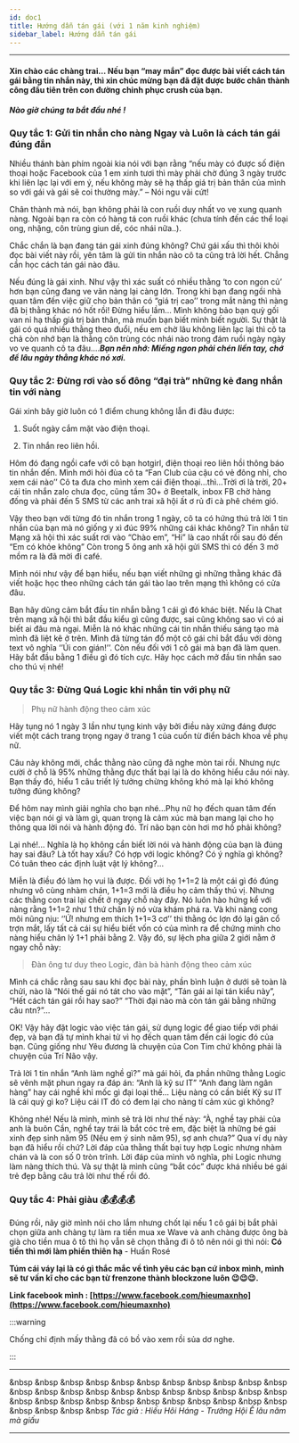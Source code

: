 ```yaml
---
id: doc1
title: Hướng dẫn tán gái (với 1 năm kinh nghiệm)
sidebar_label: Hướng dẫn tán gái
---
```


---

#### Xin chào các chàng trai… Nếu bạn “may mắn” đọc được bài viết cách tán gái bằng tin nhắn này, thì xin chúc mừng bạn đã đặt được bước chân thành công đầu tiên trên con đường chinh phục crush của bạn.

**_Nào giờ chúng ta bắt đầu nhé !_**

### Quy tắc 1: Gửi tin nhắn cho nàng Ngay và Luôn là cách tán gái đúng đắn

Nhiều thánh bàn phím ngoài kia nói với bạn rằng “nếu mày có được số điện thoại hoặc Facebook của 1 em xinh tươi thì mày phải chờ đúng 3 ngày trước khi liên lạc lại với em ý, nếu không mày sẽ hạ thấp giá trị bản thân của mình so với gái và gái sẽ coi thường mày.” – Nói ngu vãi cứt!

Chân thành mà nói, bạn không phải là con ruồi duy nhất vo ve xung quanh nàng. Ngoài bạn ra còn có hàng tá con ruồi khác (chưa tính đến các thể loại ong, nhặng, côn trùng giun dế, cóc nhái nữa..).

Chắc chắn là bạn đang tán gái xinh đúng không? Chứ gái xấu thì thôi khỏi đọc bài viết này rồi, yên tâm là gửi tin nhắn nào cô ta cũng trả lời hết. Chẳng cần học cách tán gái nào đâu.

Nếu đúng là gái xinh. Như vậy thì xác suất có nhiều thằng ‘to con ngon củ’ hơn bạn cũng đang ve vãn nàng lại càng lớn. Trong khi bạn đang ngồi nhà quan tâm đến việc giữ cho bản thân có “giá trị cao’’ trong mắt nàng thì nàng đã bị thằng khác nó hốt rồi! Đừng hiểu lầm… Mình không bảo bạn quỳ gối van nỉ hạ thấp giá trị bản thân, mà muốn bạn biết mình biết người. Sự thật là gái có quá nhiều thằng theo đuổi, nếu em chờ lâu không liên lạc lại thì cô ta chả còn nhớ bạn là thằng côn trùng cóc nhái nào trong đám ruồi ngày ngày vo ve quanh cô ta đâu….**_Bạn nên nhớ: Miếng ngon phải chén liền tay, chớ để lâu ngày thằng khác nó xơi._**

### Quy tắc 2: Đừng rơi vào số đông “đại trà” những kẻ đang nhắn tin với nàng

Gái xinh bây giờ luôn có 1 điểm chung không lẫn đi đâu được:

1. Suốt ngày cắm mặt vào điện thoại.

1. Tin nhắn reo liên hồi.

Hôm đó đang ngồi cafe với cô bạn hotgirl, điện thoại reo liên hồi thông báo tin nhắn đến. Mình mới hỏi đùa cô ta “Fan Club của cậu có vẻ đông nhỉ, cho xem cái nào’’ Cô ta đưa cho mình xem cái điện thoại…thì…Trời ơi là trời, 20+ cái tin nhắn zalo chưa đọc, cũng tầm 30+ ở Beetalk, inbox FB chờ hàng đống và phải đến 5 SMS từ các anh trai xã hội ất ơ rủ đi cà phê chém gió.

Vậy theo bạn với từng đó tin nhắn trong 1 ngày, cô ta có hứng thú trả lời 1 tin nhắn của bạn mà nó giống y xì đúc 99% những cái khác không? Tin nhắn từ Mạng xã hội thì xác suất rơi vào “Chào em”, “Hi” là cao nhất rồi sau đó đến “Em có khỏe không” Còn trong 5 ông anh xã hội gửi SMS thì có đến 3 mở mồm ra là đã mời đi café.

Mình nói như vậy để bạn hiểu, nếu bạn viết những gì những thằng khác đã viết hoặc học theo những cách tán gái tào lao trên mạng thì không có cửa đâu.

Bạn hãy dũng cảm bắt đầu tin nhắn bằng 1 cái gì đó khác biệt. Nếu là Chat trên mạng xã hội thì bắt đầu kiểu gì cũng được, sai cũng không sao vì có ai biết ai đâu mà ngại. Miễn là nó khác những cái tin nhắn thiếu sáng tạo mà mình đã liệt kê ở trên. Mình đã từng tán đổ một cô gái chỉ bắt đầu với dòng text vô nghĩa ‘’Úi con gián!’’. Còn nếu đối với 1 cô gái mà bạn đã làm quen. Hãy bắt đầu bằng 1 điều gì đó tích cực. Hãy học cách mở đầu tin nhắn sao cho thú vị nhé!

### Quy tắc 3: Đừng Quá Logic khi nhắn tin với phụ nữ

> Phụ nữ hành động theo cảm xúc

Hãy tụng nó 1 ngày 3 lần như tụng kinh vậy bởi điều này xứng đáng được viết một cách trang trọng ngay ở trang 1 của cuốn từ điển bách khoa về phụ nữ.

Câu này không mới, chắc thằng nào cũng đã nghe mòn tai rồi. Nhưng nực cười ở chỗ là 95% những thằng đực thất bại lại là do không hiểu câu nói này. Bạn thấy đó, hiểu 1 câu triết lý tưởng chừng không khó mà lại khó không tưởng đúng không?

Để hôm nay mình giải nghĩa cho bạn nhé…Phụ nữ họ đếch quan tâm đến việc bạn nói gì và làm gì, quan trọng là cảm xúc mà bạn mang lại cho họ thông qua lời nói và hành động đó. Trí não bạn còn hơi mơ hồ phải không?

Lại nhé!…
Nghĩa là họ không cần biết lời nói và hành động của bạn là đúng hay sai đâu? Là tốt hay xấu? Có hợp với logic không? Có ý nghĩa gì không? Có tuân theo các định luật vật lý không?…

Miễn là điều đó làm họ vui là được. Đối với họ 1+1=2 là một cái gì đó đúng nhưng vô cùng nhàm chán, 1+1=3 mới là điều họ cảm thấy thú vị. Nhưng các thằng con trai lại chết ở ngay chỗ này đây. Nó luôn hào hứng kể với nàng rằng 1+1=2 như 1 thứ chân lý nó vừa khám phá ra. Và khi nàng cong môi nũng nịu: ‘’Ứ! nhưng em thích 1+1=3 cơ’’ thì thằng óc lợn đó lại gân cổ trợn mắt, lấy tất cả cái sự hiểu biết vốn có của mình ra để chứng minh cho nàng hiểu chân lý 1+1 phải bằng 2. Vậy đó, sự lệch pha giữa 2 giới nằm ở ngay chỗ này:

> Đàn ông tư duy theo Logic, đàn bà hành động theo cảm xúc

Mình cá chắc rằng sau sau khi đọc bài này, phần bình luận ở dưới sẽ toàn là chửi, nào là “Nói thế gái nó tát cho vào mặt”, “Tán gái ai lại tán kiểu này”, “Hết cách tán gái rồi hay sao?” “Thời đại nào mà còn tán gái bằng những câu ntn?”…

OK! Vậy hãy đặt logic vào việc tán gái, sử dụng logic để giao tiếp với phái đẹp, và bạn đã tự mình khai tử vì họ đếch quan tâm đến cái logic đó của bạn. Cũng giống như Yêu đương là chuyện của Con Tim chứ không phải là chuyện của Trí Não vậy.

Trả lời 1 tin nhắn “Anh làm nghề gì?” mà gái hỏi, đa phần những thằng Logic sẽ vênh mặt phun ngay ra đáp án: “Anh là kỹ sư IT” “Anh đang làm ngân hàng” hay cái nghề khỉ mốc gì đại loại thế… Liệu nàng có cần biết Kỹ sư IT là cái quỷ gì ko? Liệu cái IT đó có đem lại cho nàng tí cảm xúc gì không?

Không nhé! Nếu là mình, mình sẽ trả lời như thế này: “À, nghề tay phải của anh là buôn Cần, nghề tay trái là bắt cóc trẻ em, đặc biệt là những bé gái xinh đẹp sinh năm 95 (Nếu em ý sinh năm 95), sợ anh chưa?” Qua ví dụ này bạn đã hiểu rồi chứ? Lời đáp của thằng thất bại tuy hợp Logic nhưng nhàm chán và là con số 0 tròn trĩnh. Lời đáp của mình vô nghĩa, phi Logic nhưng làm nàng thích thú. Và sự thật là mình cũng “bắt cóc” được khá nhiều bé gái trẻ đẹp bằng câu trả lời như thế rồi đó.

### Quy tắc 4: Phải giàu :moneybag::moneybag::moneybag::moneybag:

Đúng rồi, nãy giờ mình nói cho lắm nhưng chốt lại nếu 1 cô gái bị bắt phải chọn giữa anh chàng tự làm ra tiền mua xe Wave và anh chàng được ông bà già cho tiền mua ô tô thì họ vẫn sẽ chọn thằng đi ô tô nên nói gì thì nói: **Có tiền thì mới làm phiền thiên hạ** - Huấn Rosé

**Túm cái váy lại là có gì thắc mắc về tình yêu các bạn cứ inbox mình, mình sẽ tư vấn kĩ cho các bạn từ frenzone thành blockzone luôn :wink::wink::wink:.**

**Link facebook mình : [https://www.facebook.com/hieumaxnho](https://www.facebook.com/hieumaxnho)**

:::warning

Chống chỉ định mấy thằng đã có bồ vào xem rồi sủa dơ nghe.

:::

---

&nbsp &nbsp &nbsp &nbsp &nbsp &nbsp &nbsp &nbsp &nbsp &nbsp &nbsp &nbsp &nbsp &nbsp &nbsp &nbsp &nbsp &nbsp &nbsp &nbsp &nbsp &nbsp &nbsp &nbsp &nbsp &nbsp &nbsp &nbsp &nbsp &nbsp &nbsp &nbsp &nbsp &nbsp &nbsp &nbsp &nbsp _Tác giả : Hiếu Hôi Háng - Trưởng Hội Ế lâu năm mà giấu_

---
